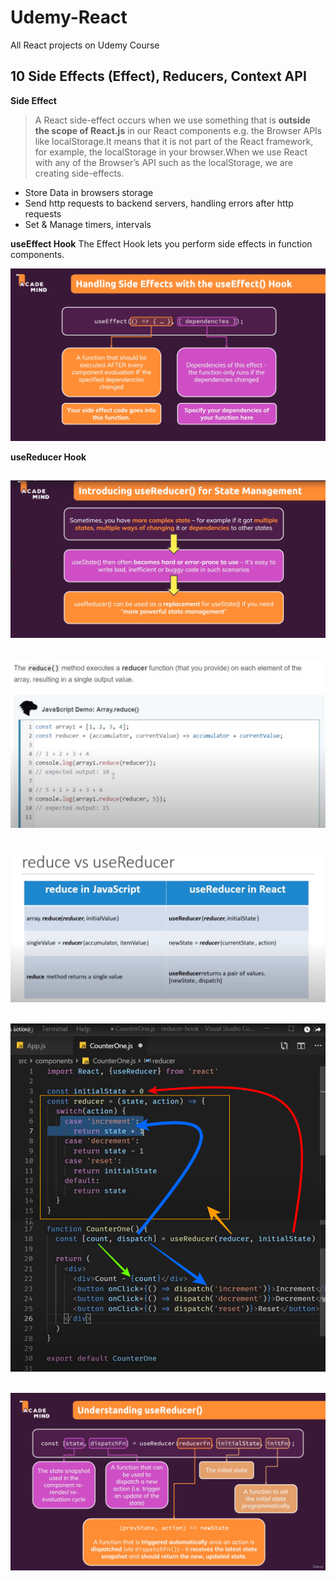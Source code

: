 # Udemy-React

All React projects on Udemy Course

## 10 Side Effects (Effect), Reducers, Context API

**Side Effect**

> A React side-effect occurs when we use something that is **outside the scope of React.js** in our React components e.g. the Browser APIs like localStorage.It means that it is not part of the React framework, for example, the localStorage in your browser.When we use React with any of the Browser’s API such as the localStorage, we are creating side-effects.

-   Store Data in browsers storage
-   Send http requests to backend servers, handling errors after http requests
-   Set & Manage timers, intervals

**useEffect Hook**
The Effect Hook lets you perform side effects in function components.

![useEffect](/Slides/useEffect.png)

**useReducer Hook**

## ![useReducer](/Slides/useReducer.png)

## ![JS Reduce Function](/Slides/reducer_js.png)

## ![reduce VS useReducer](/Slides/reduceVSuseReducer.png)

## ![useReducer](/Slides/useReducer3.png)

## ![useReducer](/Slides/useReducer4.png)
